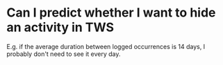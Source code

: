# Can I predict whether I want to hide an activity in TWS
E.g. if the average duration between logged occurrences is 14 days, I probably don't need to see it every day.

<!-- #p1 -->

<!-- {BearID:B7DFD1AF-6CAA-4F17-A577-DE3CED11E8F6-41559-00004FBD8CAB714A} -->
